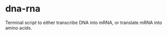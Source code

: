 # dna-rna

Terminal script to either transcribe DNA into mRNA, or translate mRNA into amino acids. 
